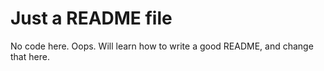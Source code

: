 # Just a README file
No code here. Oops. Will learn how to write a good README, and change that here.
